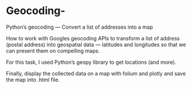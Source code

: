 # Geocoding-
Python’s geocoding — Convert a list of addresses into a map

How to work with Googles geocoding APIs to transform a list of address (postal address) into geospatial data — latitudes and longitudes so that we can present them on compelling maps.

For this task, I used Python’s geopy library to get locations (and more).

Finally, display the collected data on a map with folium and plotly and save the map into .html file.
